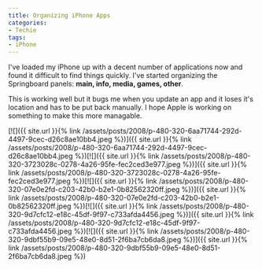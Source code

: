 ```yaml
---
title: Organizing iPhone Apps
categories:
- Techie
tags:
- iPhone
---
```


I've loaded my iPhone up with a decent number of applications now and found it difficult to find things quickly. I've started organizing the Springboard panels: **main, info, media, games, other**.

This is working well but it bugs me when you update an app and it loses it's location and has to be put back manually. I hope Apple is working on something to make this more managable.

[![]({{ site.url }}{% link /assets/posts/2008/p-480-320-6aa71744-292d-4497-9cec-d26c8ae10bb4.jpeg %})]({{ site.url }}{% link /assets/posts/2008/p-480-320-6aa71744-292d-4497-9cec-d26c8ae10bb4.jpeg %})[![]({{ site.url }}{% link /assets/posts/2008/p-480-320-3723028c-0278-4a26-95fe-fec2ced3e977.jpeg %})]({{ site.url }}{% link /assets/posts/2008/p-480-320-3723028c-0278-4a26-95fe-fec2ced3e977.jpeg %})[![]({{ site.url }}{% link /assets/posts/2008/p-480-320-07e0e2fd-c203-42b0-b2e1-0b82562320ff.jpeg %})]({{ site.url }}{% link /assets/posts/2008/p-480-320-07e0e2fd-c203-42b0-b2e1-0b82562320ff.jpeg %})[![]({{ site.url }}{% link /assets/posts/2008/p-480-320-9d7cfc12-e18c-45df-9f97-c733afda4456.jpeg %})]({{ site.url }}{% link /assets/posts/2008/p-480-320-9d7cfc12-e18c-45df-9f97-c733afda4456.jpeg %})[![]({{ site.url }}{% link /assets/posts/2008/p-480-320-9dbf55b9-09e5-48e0-8d51-2f6ba7cb6da8.jpeg %})]({{ site.url }}{% link /assets/posts/2008/p-480-320-9dbf55b9-09e5-48e0-8d51-2f6ba7cb6da8.jpeg %})
